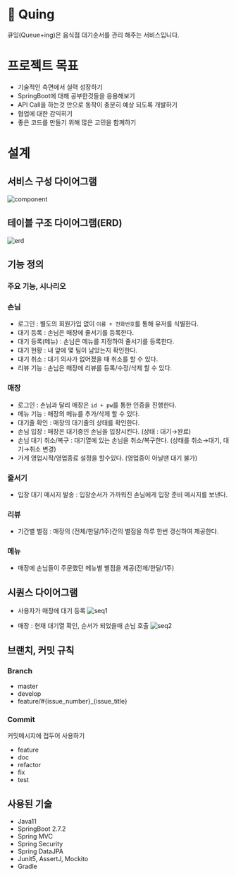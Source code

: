 # 🔁 Quing 
큐잉(Queue+ing)은 음식점 대기순서를 관리 해주는 서비스입니다.

# 프로젝트 목표
- 기술적인 측면에서 실력 성장하기
- SpringBoot에 대해 공부한것들을 응용해보기
- API Call을 하는것 만으로 동작이 충분히 예상 되도록 개발하기
- 협업에 대한 감익히기
- 좋은 코드를 만들기 위해 많은 고민을 함께하기

# 설계

## 서비스 구성 다이어그램
![component](https://user-images.githubusercontent.com/22807730/191471325-862134f8-6d8f-4062-9b12-ecd541a6323a.png)

## 테이블 구조 다이어그램(ERD)
![erd](https://user-images.githubusercontent.com/22807730/191471281-661a34b7-bc23-4539-9451-44cc3e0b7c89.png)

## 기능 정의
### 주요 기능, 시나리오 

### 손님
- 로그인 : 별도의 회원가입 없이 `이름 + 전화번호`를 통해 유저를 식별한다.
- 대기 등록 : 손님은 매장에 줄서기를 등록한다.
- 대기 등록(메뉴) : 손님은 메뉴를 지정하여 줄서기를 등록한다.
- 대기 현황 : 내 앞에 몇 팀이 남았는지 확인한다.
- 대기 취소 : 대기 의사가 없어졌을 때 취소를 할 수 있다.
- 리뷰 기능 : 손님은 매장에 리뷰를 등록/수정/삭제 할 수 있다.

### 매장
- 로그인 : 손님과 달리 매장은 `id + pw`를 통한 인증을 진행한다.
- 메뉴 기능 : 매장의 메뉴를 추가/삭제 할 수 있다.
- 대기줄 확인 : 매장의 대기줄의 상태를 확인한다.
- 손님 입장 : 매장은 대기중인 손님을 입장시킨다. (상태 : 대기→완료)
- 손님 대기 취소/복구 : 대기열에 있는 손님을 취소/복구한다. (상태를 취소→대기, 대기→취소 변경)
- 가게 영업시작/영업종료 설정을 할수있다. (영업중이 아닐땐 대기 불가)

### 줄서기
- 입장 대기 메시지 발송 : 입장순서가 가까워진 손님에게 입장 준비 메시지를 보낸다.

### 리뷰
- 기간별 별점 : 매장의 (전체/한달/1주)간의 별점을 하루 한번 갱신하여 제공한다.

### 메뉴
- 매장에 손님들이 주문했던 메뉴별 별점을 제공(전체/한달/1주)


## 시퀀스 다이어그램
- 사용자가 매장에 대기 등록
![seq1](https://user-images.githubusercontent.com/22807730/191471317-5faf3b71-b10f-45b2-af29-4ad70f2f55d3.png)

- 매장 : 현재 대기열 확인, 순서가 되었을때 손님 호출
![seq2](https://user-images.githubusercontent.com/22807730/191471309-6f363902-9745-4011-9603-286556773cff.png)


## 브랜치, 커밋 규칙
### Branch
- master
- develop
- feature/#{issue_number}_{issue_title}

### Commit
커밋메시지에 접두어 사용하기
- feature
- doc
- refactor
- fix
- test


## 사용된 기술
- Java11
- SpringBoot 2.7.2
- Spring MVC
- Spring Security
- Spring DataJPA
- Junit5, AssertJ, Mockito
- Gradle
